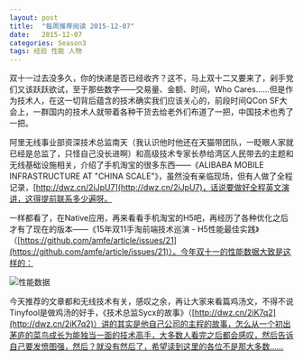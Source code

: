 ```yaml
---
layout: post
title:  "每周推荐阅读 2015-12-07"
date:   2015-12-07
categories: Season3
tags: 经验 性能 人物
---
```


双十一过去没多久，你的快递是否已经收齐？这不，马上双十二又要来了，剁手党们又该跃跃欲试，至于那些数字——交易量、金额、时间，Who Cares……但是作为技术人，在这一切背后蕴含的技术确实我们应该关心的，前段时间QCon SF大会上，一群国内的技术人就带着各种干货去给老外们布道了一把，中国技术也秀了一把。

阿里无线事业部资深技术总监南天（我认识他时他还在天猫带团队，一眨眼人家就已经是总监了，只怪自己没长进啊）和高级技术专家长恭给湾区人民带去的主题和无线基础设施相关，介绍了手机淘宝的很多东西——《ALIBABA MOBILE INFRASTRUCTURE AT "CHINA SCALE"》，虽然没有亲临现场，但有人做了全程记录，[http://dwz.cn/2iJpU7](http://dwz.cn/2iJpU7)，话说要做好全程英文演讲，这得提前联系多少遍呀。

一样都看了，在Native应用，再来看看手机淘宝的H5吧，再经历了各种优化之后才有了现在的版本——《15年双11手淘前端技术巡演 - H5性能最佳实践》（[https://github.com/amfe/article/issues/21](https://github.com/amfe/article/issues/21)）。今年双十一的性能数据大致是这样的：

![性能数据](http://7xn7do.com1.z0.glb.clouddn.com/images/20151111-H5-Performance.jpg-normalized)

今天推荐的文章都和无线技术有关，感叹之余，再让大家来看篇鸡汤文，不得不说Tinyfool是做鸡汤的好手，《技术总监Sycx的故事》（[http://dwz.cn/2iK7q2](http://dwz.cn/2iK7q2)）讲的其实是他自己公司的主程的故事，怎么从一个初出茅庐的菜鸟成长为能独当一面的技术高手，大多数人看完之后都会感叹，然后告诉自己要发愤图强，然后？就没有然后了，希望读到这里的各位不是那大多数……
